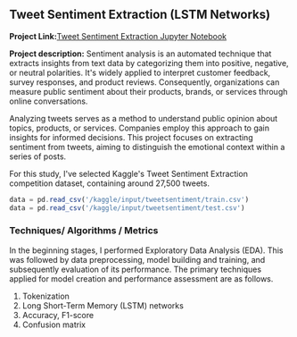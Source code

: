 ## Tweet Sentiment Extraction (LSTM Networks)

**Project Link:**<a href="https://github.com/dilruu89/Kaggle/blob/main/nlp-02-tweet-sentiment-extraction.ipynb" target="_blank">Tweet Sentiment Extraction Jupyter Notebook</a>


**Project description:** Sentiment analysis is an automated technique that extracts insights from text data by categorizing them into positive, negative, or neutral polarities. It's widely applied to interpret customer feedback, survey responses, and product reviews. Consequently, organizations can measure public sentiment about their products, brands, or services through online conversations.

Analyzing tweets serves as a method to understand public opinion about topics, products, or services. Companies employ this approach to gain insights for informed decisions. This project focuses on extracting sentiment from tweets, aiming to distinguish the emotional context within a series of posts.

For this study, I've selected Kaggle's Tweet Sentiment Extraction competition dataset, containing around 27,500 tweets.

```javascript
data = pd.read_csv('/kaggle/input/tweetsentiment/train.csv')
data = pd.read_csv('/kaggle/input/tweetsentiment/test.csv')

```

### Techniques/ Algorithms / Metrics

In the beginning stages, I performed Exploratory Data Analysis (EDA). This was followed by data preprocessing, model building and training, and subsequently evaluation of its performance. The primary techniques applied for model creation and performance assessment are as follows.

1. Tokenization
2. Long Short-Term Memory (LSTM) networks
3. Accuracy, F1-score
4. Confusion matrix
   
   
